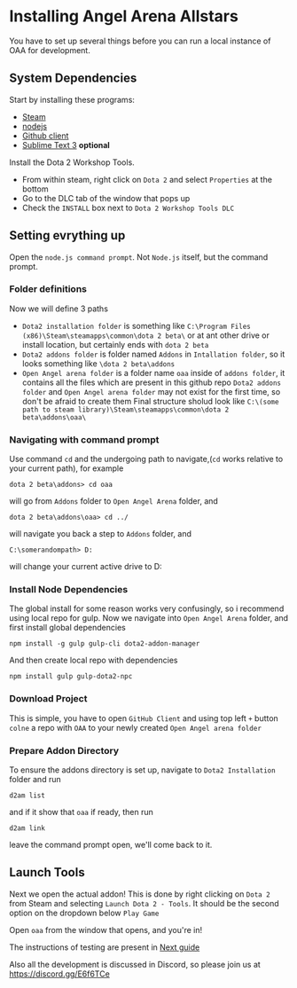 # Installing Angel Arena Allstars
You have to set up several things before you can run a local instance of OAA for development.

## System Dependencies
Start by installing these programs:
 * [Steam](http://steampowered.com)
 * [nodejs](http://nodejs.org)
 * [Github client](http://desktop.github.com/)
 * [Sublime Text 3](http://www.sublimetext.com/) **optional**

Install the Dota 2 Workshop Tools.
 * From within steam, right click on `Dota 2` and select `Properties` at the bottom
 * Go to the DLC tab of the window that pops up
 * Check the `INSTALL` box next to `Dota 2 Workshop Tools DLC`

## Setting evrything up
Open the `node.js command prompt`. Not `Node.js` itself, but the command prompt.

### Folder definitions
Now we will define 3 paths 
 * `Dota2 installation folder` is something like `C:\Program Files (x86)\Steam\steamapps\common\dota 2 beta\` or at ant other drive or install location, but certainly ends with `dota 2 beta`
 * `Dota2 addons folder` is folder named `Addons` in `Intallation folder`, so it looks something like `\dota 2 beta\addons`
 * `Open Angel arena folder` is a folder name `oaa` inside of `addons folder`, it contains all the files which are present in this github repo 
`Dota2 addons folder` and `Open Angel arena folder` may not exist for the first time, so don't be afraid to create them
Final structure sholud look like `C:\(some path to steam library)\Steam\steamapps\common\dota 2 beta\addons\oaa\`

### Navigating with command prompt
Use command `cd` and the undergoing path to navigate,(`cd` works relative to your current path), for example
```
dota 2 beta\addons> cd oaa
```
will go from `Addons` folder to `Open Angel Arena` folder, and
```
dota 2 beta\addons\oaa> cd ../
```
will navigate you back a step to `Addons` folder, and
```
C:\somerandompath> D:
```
will change your current active drive to D:

### Install Node Dependencies
The global install for some reason works very confusingly, so i recommend using local repo for gulp.
Now we navigate into `Open Angel Arena` folder, and first install global dependencies
```
npm install -g gulp gulp-cli dota2-addon-manager
```
And then create local repo with dependencies
```
npm install gulp gulp-dota2-npc
```

### Download Project
This is simple, you have to open `GitHub Client` and using top left `+` button `colne` a repo with `OAA` to your newly created `Open Angel arena folder`


### Prepare Addon Directory
To ensure the addons directory is set up, navigate to `Dota2 Installation` folder and run
```
d2am list
```
and if it show that `oaa` if ready, then run
```
d2am link
```
leave the command prompt open, we'll come back to it.


## Launch Tools
Next we open the actual addon! This is done by right clicking on `Dota 2` from Steam and selecting `Launch Dota 2 - Tools`. It should be the second option on the dropdown below `Play Game`

Open `oaa` from the window that opens, and you're in!

The instructions of testing are present in [Next guide](/docs/testing.md)

Also all the development is discussed in Discord, so please join us at https://discord.gg/E6f6TCe
